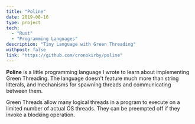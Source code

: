 ```yaml
---
title: "Poline"
date: 2019-08-16
type: project
tech:
  - "Rust"
  - "Programming Languages"
description: "Tiny Language with Green Threading"
withpost: false
link: "https://github.com/cronokirby/poline"
---
```

**Poline** is a little programming language I wrote to learn
about implementing Green Threading. The language
doesn't feature much more than string litterals, and mechanisms
for spawning threads and communicating between them.

Green Threads allow many logical threads in a program to
execute on a limited number of actual OS threads. They
can be preempted off if they invoke a blocking operation.
<!--more-->

